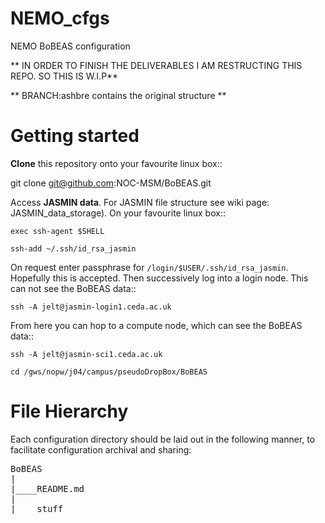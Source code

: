 # NEMO_cfgs
NEMO BoBEAS configuration

** IN ORDER TO FINISH THE DELIVERABLES I AM RESTRUCTING THIS REPO. SO THIS IS W.I.P**

** BRANCH:ashbre contains the original structure **

Getting started
===============

**Clone** this repository onto your favourite linux box::

  git clone git@github.com:NOC-MSM/BoBEAS.git

Access **JASMIN data**. For JASMIN file structure see wiki page: JASMIN_data_storage). On your favourite linux box::

  ``exec ssh-agent $SHELL``
  
  ``ssh-add ~/.ssh/id_rsa_jasmin``

On request enter passphrase for ``/login/$USER/.ssh/id_rsa_jasmin``. Hopefully this
is accepted. Then successively log into a login node. This can not see the BoBEAS data::

  ``ssh -A jelt@jasmin-login1.ceda.ac.uk``

From here you can hop to a compute node, which can see the BoBEAS data::

  ``ssh -A jelt@jasmin-sci1.ceda.ac.uk``

  ``cd /gws/nopw/j04/campus/pseudoDropBox/BoBEAS``

File Hierarchy
==============

Each configuration directory should be laid out in the following manner, to
facilitate configuration archival and sharing:

<pre>
BoBEAS
|
|____README.md
|
|____stuff
</pre>
